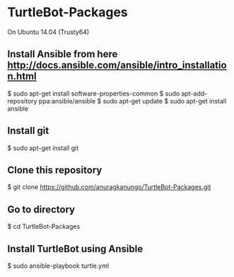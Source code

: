 # TurtleBot-Packages

On Ubuntu 14.04 (Trusty64)

## Install Ansible from here http://docs.ansible.com/ansible/intro_installation.html

$ sudo apt-get install software-properties-common
$ sudo apt-add-repository ppa:ansible/ansible
$ sudo apt-get update
$ sudo apt-get install ansible

## Install git

$ sudo apt-get install git

## Clone this repository

$ git clone https://github.com/anuragkanungo/TurtleBot-Packages.git

## Go to directory

$ cd TurtleBot-Packages

## Install TurtleBot using Ansible

$ sudo ansible-playbook turtle.yml
